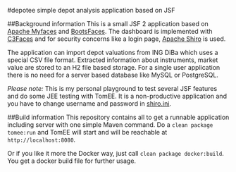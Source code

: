 #depotee
simple depot analysis application based on JSF

##Background information
This is a small JSF 2 application based on [Apache Myfaces](https://myfaces.apache.org) and [BootsFaces](http://bootsfaces.org). The dashboard is implemented with [C3Faces](http://c3faces.kivio.org) and for security concerns like a login page, [Apache Shiro](http://shiro.apache.org) is used.

The application can import depot valuations from ING DiBa which uses a special CSV file format. Extracted information about instruments, market value are stored to an H2 file based storage. For a single user application there is no need for a server based database like MySQL or PostgreSQL.

*Please note:* This is my personal playground to test several JSF features and do some JEE testing with TomEE. It is a non-productive application and you have to change username and password in [shiro.ini](https://github.com/rollinhand/depot-ee/blob/master/src/main/webapp/WEB-INF/shiro.ini).

##Build information
This repository contains all to get a runnable application including server with one simple Maven command. Do a `clean package tomee:run` and TomEE will start and will be reachable at `http://localhost:8080`.

Or if you like it more the Docker way, just call `clean package docker:build`. You get a docker build file for further usage.
